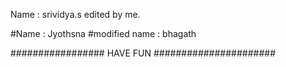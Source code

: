 Name : srividya.s edited by me.

#Name : Jyothsna 
#modified
name : bhagath




#################  HAVE FUN ######################
